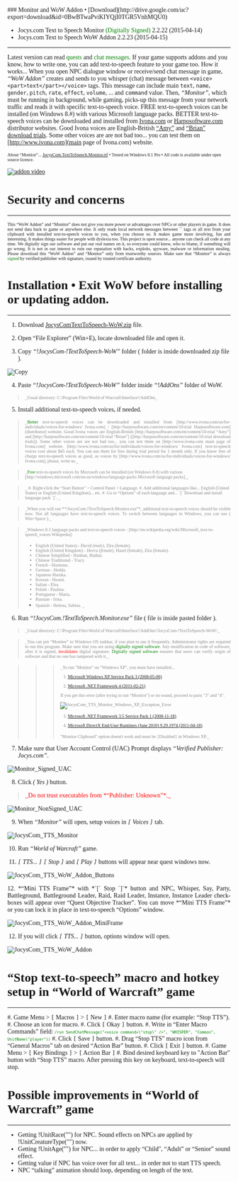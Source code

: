 <font face="Trebuchet MS">
### Monitor and WoW Addon • [Download](http://drive.google.com/uc?export=download&id=0BwBTwaPviKIYQjI0TGR5VnhMQU0)

 * Jocys.com Text to Speech Monitor <font color="#008000">(Digitally Signed)</font> 2.2.22 (2015-04-14)
 * Jocys.com Text to Speech WoW Addon 2.2.23 (2015-04-15)

<hr />

Latest version can read <span style="color: #008000">quests</span> and <font color="#008000">chat messages</font>. If your game supports addons and you know, how to write one, you can add text-to-speech feature to your game too. How it works... When you open NPC dialogue window or receive/send chat message in game, *“WoW Addon”* creates and sends to you whisper (chat) message between `<voice><part>text</part></voice>` tags. This message can include main `text`, `name`, `gender`, `pitch`, `rate`, `effect`, `volume`, ... and `command` value. Then, *“Monitor”*, which must be running in background, while gaming, picks-up this message from your network traffic and reads it with specific text-to-speech voice. FREE text-to-speech voices can be installed (on Windows 8.#) with various Microsoft language packs. BETTER text-to-speech voices can be downloaded and installed from [Ivona.com](http://www.ivona.com/us/for-individuals/voices-for-windows/) or [Harposoftware.com](http://harposoftware.com/en/content/10-trial) distributor websites. Good Ivona voices are English-British [“Amy”](http://harposoftware.com/en/content/10-trial) and [“Brian”](http://harposoftware.com/en/content/10-trial) [download trials](http://harposoftware.com/en/content/10-trial). Some other voices are are not bad too... you can test them on [http://www.ivona.com](main page of Ivona.com) website.

<font size="1">About “Monitor”... [JocysCom.TextToSpeech.Monitor.rtf](http://www.jocys.com/files/software/JocysCom.TextToSpeech.Monitor.rtf) • Tested on Windows 8.1 Pro • All code is available under open source licence.</font>

[![addon video](http://img.youtube.com/vi/lhBGNJQvbUo/0.jpg)](http://www.youtube.com/watch?v=lhBGNJQvbUo)

# Security and concerns
<hr />

<p align="justify"><font size="1">This “WoW Addon” and “Monitor” does not give you more power or advantages over NPCs or other players in game. It does not send data back to game or anywhere else. It only reads local network messages between `<voice>` tags or all text from your clipboard with installed text-to-speech voices to you, when you choose so. It makes game more involving, fun and interesting. It makes things easier for people with dyslexia too. This project is open source... anyone can check all code at any time. We digitally sign our software and put our real names on it, so everyone could know, who to blame, if something will go wrong. It is not in our interest to ruin our reputation with hacks, exploits, spyware, malware or information stealing. Please download this “WoW Addon” and “Monitor” only from trustworthy sources. Make sure that “Monitor” is always <font color="#008000">signed</font> by verified publisher with signature, issued by trusted certificate authority.</font></p>

# Installation • Exit WoW before installing or updating addon.
<hr />

1. Download [JocysComTextToSpeech-WoW.zip](http://drive.google.com/uc?export=download&id=0BwBTwaPviKIYQjI0TGR5VnhMQU0) file.

2. Open “File Explorer” (Win+E), locate downloaded file and open it.

3. Copy *“!JocysCom-!TextToSpeech-WoW”* folder ( folder is inside downloaded zip file ).

![Copy](http://www.jocys.com/Files/Software/Copy.png)

4. Paste *“!JocysCom-!TextToSpeech-WoW”* folder inside *“!AddOns”* folder of WoW.

<blockquote><font color="#888888" size="1">_Usual directory: C:\Program Files\World of Warcraft\Interface\!AddOns_</font></blockquote>

5. Install additional text-to-speech voices, if needed.
 
<blockquote><p align="justify"><font color="#888888" size="1">_<font color="#008000">Better</font> text-to-speech voices can be downloaded and installed from [http://www.ivona.com/us/for-individuals/voices-for-windows/ Ivona.com] / [http://harposoftware.com/en/content/10-trial Harposoftware.com] (distributor) website. Good Ivona voices are English-British [http://harposoftware.com/en/content/10-trial “Amy”] and [http://harposoftware.com/en/content/10-trial “Brian”] ([http://harposoftware.com/en/content/10-trial download trials]). Some other voices are are not bad too... you can test them on [http://www.ivona.com main page of Ivona.com] website. [http://www.ivona.com/us/for-individuals/voices-for-windows/ Ivona.com] text-to-speech voices cost about $45 each. You can use them for free during trial period for 1 month only. If you know free of charge text-to-speech voices as good, as voices by [http://www.ivona.com/us/for-individuals/voices-for-windows/ Ivona.com], please, write us._</font></p></blockquote>

<blockquote><font color="#888888" size="1">_<font color="#008000">Free</font> text-to-speech voices by Microsoft can be installed (on Windows 8.#) with various [http://windows.microsoft.com/en-us/windows/language-packs Microsoft language packs]._</font></blockquote>

<blockquote><font color="#888888" size="1">_
 #. Right-click the “Start Button” > Control Panel > Language.
 #. Add additional languages like... English (United States) or English (United Kingdom)... etc.
 #. Go to “Options” of each language and... `[` Download and install language pack `]`.
_</font></blockquote>

<blockquote><p align="justify"><font color="#888888" size="1">_When you will run *“!JocysCom.!TextToSpeech.Monitor.exe”*, additional text-to-speech voices should be visible now. Not all languages have text-to-speech voices. To switch between languages in Windows, you can use ( Win+Space )._</font></p></blockquote>

<blockquote><font color="#888888" size="1">_Windows 8.1 language packs and text-to-speech voices - [http://en.wikipedia.org/wiki/Microsoft_text-to-speech_voices Wikipedia]:

  * English (United States) - *David (male)*, Zira (female).
  * English (United Kingdom) - *Heera (female)*, Hazel (female), Zira (female).
  * Chinese Simplified - Hanhan, Huihui.
  * Chinese Traditional - Tracy.
  * French - Hortense.
  * German - Hedda.
  * Japanese Haruka.
  * Korean - Heami.
  * Italian - Elsa. 
  * Polish - Paulina.
  * Portuguese - Maria.
  * Russian - Irina.
  * Spanish - Helena, Sabina.
_</font></blockquote>

6. Run *“!JocysCom.!TextToSpeech.Monitor.exe”* file ( file is inside pasted folder ).

<blockquote><font color="#888888" size="1">_Usual directory: C:\Program Files\World of Warcraft\Interface\!AddOns\!JocysCom-!TextToSpeech-WoW\_</font></blockquote>

<blockquote><p align="justify"><font color="#888888" size="1">_You can pin “Monitor” to Windows OS taskbar, if you plan to use it frequently. Administrator rights are required to run this program. Make sure that you are using <font color="#008000">digitally signed software</font>. Any modification in code of software, after it is signed, <font color="#ff0000">invalidates</font> digital signature. <font color="#008000">Digitally signed software</font> ensures that users can verify origin of software and that no one has tampered with it._</font></p></blockquote>

<blockquote><blockquote><blockquote><font color="#888888" size="1">_To run "Monitor" on "Windows XP", you must have installed...

1. [Microsoft Windows XP Service Pack 3 (2008-05-06)](http://www.microsoft.com/en-gb/download/details.aspx?id=24)

2. [Microsoft .NET Framework 4 (2011-02-21)](http://www.microsoft.com/en-gb/download/details.aspx?id=17851)

If you get this error (after trying to run “Monitor”) or no sound, proceed to parts "3" and "4".

![JocysCom_TTS_Monitor_Windows_XP_Exception_Error](http://www.jocys.com/Files/Software/JocysCom_TTS_Monitor_Windows_XP_Exception_Error.png)

3. [Microsoft .NET Framework 3.5 Service Pack 1 (2008-11-18)](http://www.microsoft.com/en-us/download/details.aspx?id=22)

4. [Microsoft DirectX End-User Runtimes (June 2010) 9.29.1974 (2011-04-18)](http://www.microsoft.com/en-gb/download/details.aspx?id=8109)

"Monitor Clipboard" option doesn't work and must be `[`Disabled`]` in Windows XP._</font></blockquote></blockquote></blockquote>

7. Make sure that User Account Control (UAC) Prompt displays *“Verified Publisher: Jocys.com”*.

![Monitor_Signed_UAC](http://www.jocys.com/Files/Software/Monitor_Signed_UAC.png)

8. Click *( Yes )* button.

<blockquote><font color="#ff0000">_Do not trust executables from *“Publisher: Unknown”*._</font></blockquote>

![Monitor_NonSigned_UAC](http://www.jocys.com/Files/Website/Monitor_NonSigned_UAC.png)

9. When *“Monitor”* will open, setup voices in *`[` Voices `]`* tab.

![JocysCom_TTS_Monitor](http://www.jocys.com/Files/Software/JocysCom_TTS_Monitor.png)

10. Run *“World of Warcraft”* game.

11. *`[` TTS... `]`* *`[` Stop `]`* and *`[` Play `]`* buttons will appear near quest windows now.

![JocysCom_TTS_WoW_Addon_Buttons](http://www.jocys.com/Files/Software/JocysCom_TTS_WoW_Addon_Buttons.png)

<p align="justify">12. *“Mini TTS Frame”* with *`[` Stop `]`* button and NPC, Whisper, Say, Party, Battleground, Battleground Leader, Raid, Raid Leader, Instance, Instance Leader check-boxes will appear over “Quest Objective Tracker”. You can move *“Mini TTS Frame”* or you can lock it in place in text-to-speech “Options” window.</p>

![JocysCom_TTS_WoW_Addon_MiniFrame](http://www.jocys.com/Files/Software/JocysCom_TTS_WoW_Addon_MiniFrame.png)

12. If you will click *`[` TTS... `]`* button, options window will open.

![JocysCom_TTS_WoW_Addon](http://www.jocys.com/Files/Software/JocysCom_TTS_WoW_Addon.png)

# “Stop text-to-speech” macro and hotkey setup in “World of Warcraft” game
<hr />

 #. Game Menu > `[` Macros `]` > `[` New `]`
 #. Enter macro name (for example: “Stop TTS”).
 #. Choose an icon for macro.
 #. Click `[` Okay `]` button.
 #. Write in “Enter Macro Commands” field: <font color="#008000" size="1">`/run SendChatMessage("<voice command=\"stop\" />", "WHISPER", "Common", UnitName("player"))`</font>
 #. Click `[` Save `]` button.
 #. Drag “Stop TTS” macro icon from “General Macros” tab on desired “Action Bar” button.
 #. Click `[` Exit `]` button.
 #. Game Menu > `[` Key Bindings `]` > `[` Action Bar `]`
 #. Bind desired keyboard key to "Action Bar" button with “Stop TTS” macro. After pressing this key on keyboard, text-to-speech will stop.
  
# Possible improvements in “World of Warcraft” game
<hr />
   
 * Getting !UnitRace("") for NPC. Sound effects on NPCs are applied by !UnitCreatureType("") now.
 * Getting !UnitAge("") for NPC... in order to apply “Child", “Adult” or “Senior” sound effect.
 * Getting value if NPC has voice over for all text... in order not to start TTS speech.
 * NPC “talking” animation should loop, depending on length of the text.
</font>
